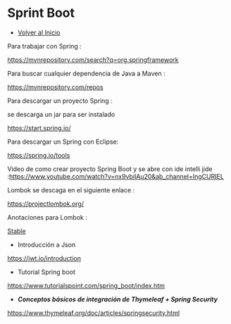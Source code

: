 # Sprint Boot
- [Volver al Inicio](../README.md)
<aside>
  Para trabajar con Spring :

https://mvnrepository.com/search?q=org.springframework 

Para buscar cualquier dependencia de Java a Maven : 

https://mvnrepository.com/repos

Para descargar un proyecto Spring  :

se descarga un jar para ser instalado

https://start.spring.io/

Para descargar un Spring  con Eclipse:

https://spring.io/tools

Video de como crear proyecto Spring Boot y se abre con ide intelli jide :https://www.youtube.com/watch?v=nx9vbiIAu20&ab_channel=IngCURIEL

Lombok se descaga en el siguiente enlace : 

https://projectlombok.org/

Anotaciones para Lombok :

[Stable](https://projectlombok.org/features/)

- Introducción a Json

 https://jwt.io/introduction

- Tutorial Spring boot

https://www.tutorialspoint.com/spring_boot/index.htm

- ***Conceptos básicos de integración de Thymeleaf + Spring Security***

https://www.thymeleaf.org/doc/articles/springsecurity.html

</aside>
